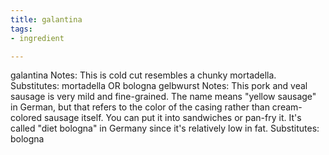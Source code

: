 ```yaml
---
title: galantina
tags:
- ingredient

---
```

galantina Notes: This is cold cut resembles a chunky mortadella. Substitutes: mortadella OR bologna gelbwurst Notes: This pork and veal sausage is very mild and fine-grained. The name means "yellow sausage" in German, but that refers to the color of the casing rather than cream-colored sausage itself. You can put it into sandwiches or pan-fry it. It's called "diet bologna" in Germany since it's relatively low in fat. Substitutes: bologna
